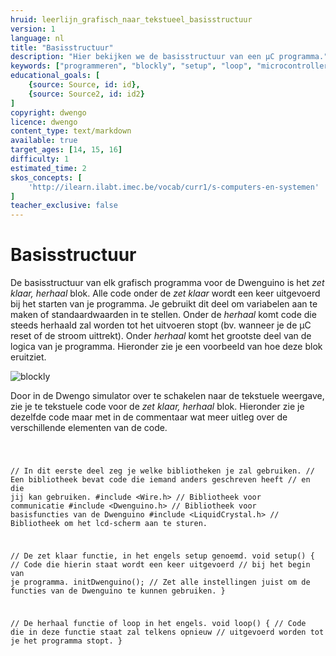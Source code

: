 ```yaml
---
hruid: leerlijn_grafisch_naar_tekstueel_basisstructuur
version: 1
language: nl
title: "Basisstructuur"
description: "Hier bekijken we de basisstructuur van een µC programma."
keywords: ["programmeren", "blockly", "setup", "loop", "microcontroller", "µC", "arduino", "dwenguino"]
educational_goals: [
    {source: Source, id: id}, 
    {source: Source2, id: id2}
]
copyright: dwengo
licence: dwengo
content_type: text/markdown
available: true
target_ages: [14, 15, 16]
difficulty: 1
estimated_time: 2
skos_concepts: [
    'http://ilearn.ilabt.imec.be/vocab/curr1/s-computers-en-systemen'
]
teacher_exclusive: false
---
```


# Basisstructuur

De basisstructuur van elk grafisch programma voor de Dwenguino is het *zet klaar, herhaal* blok. Alle code onder de *zet klaar* wordt een keer uitgevoerd bij het starten van je programma. Je gebruikt dit deel om variabelen aan te maken of standaardwaarden in te stellen. Onder de *herhaal* komt code die steeds herhaald zal worden tot het uitvoeren stopt (bv. wanneer je de µC reset of de stroom uittrekt). Onder *herhaal* komt het grootste deel van de logica van je programma. Hieronder zie je een voorbeeld van hoe deze blok eruitziet.

![blockly](@learning-object/leerlijn_grafisch_naar_tekstueel_basisstructuur_blocks/nl/1)

Door in de Dwengo simulator over te schakelen naar de tekstuele weergave, zie je te tekstuele code voor de *zet klaar, herhaal* blok. Hieronder zie je dezelfde code maar met in de commentaar wat meer uitleg over de verschillende elementen van de code.

<div class="dwengo-content dwengo-code-simulator">
    <pre>
<code class="language-cpp" data-filename="filename.cpp">

// In dit eerste deel zeg je welke bibliotheken je zal gebruiken.
// Een bibliotheek bevat code die iemand anders geschreven heeft
// en die jij kan gebruiken. 
#include <Wire.h>           // Bibliotheek voor communicatie
#include <Dwenguino.h>      // Bibliotheek voor basisfuncties van de Dwenguino
#include <LiquidCrystal.h>  // Bibliotheek om het lcd-scherm aan te sturen.

// De zet klaar functie, in het engels setup genoemd.
void setup()
{
    // Code die hierin staat wordt een keer uitgevoerd
    // bij het begin van je programma.
    initDwenguino(); // Zet alle instellingen juist om de functies van de Dwenguino te kunnen gebruiken.
}

// De herhaal functie of loop in het engels.
void loop()
{
    // Code die in deze functie staat zal telkens opnieuw
    // uitgevoerd worden tot je het programma stopt.
}

</code>
    </pre>
</div>
